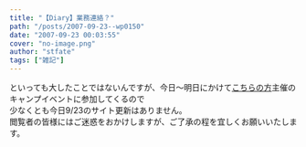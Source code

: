 ```yaml
---
title: "【Diary】業務連絡？"
path: "/posts/2007-09-23--wp0150"
date: "2007-09-23 00:03:55"
cover: "no-image.png"
author: "stfate"
tags: ["雑記"]
---
```


<style type="text/css">
<!--
p {white-space: pre-wrap};
-->
</style>

といっても大したことではないんですが、今日～明日にかけて<a href="http://www.crimson.be/" target="_blank">こちらの方</a>主催のキャンプイベントに参加してくるので
少なくとも今日9/23のサイト更新はありません。
閲覧者の皆様にはご迷惑をおかけしますが、ご了承の程を宜しくお願いいたします。
